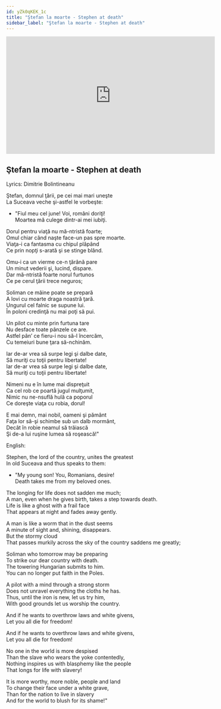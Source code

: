 ```yaml
---
id: yZk0qKEK_1c
title: "Ştefan la moarte - Stephen at death"
sidebar_label: "Ştefan la moarte - Stephen at death"
---
```


<div class="video-float-container">
  <iframe
    width="560"
    height="315"
    src="https://www.youtube.com/embed/yZk0qKEK_1c"
    title="YouTube video player"
    frameborder="0"
    allow="accelerometer; autoplay; clipboard-write; encrypted-media; gyroscope; picture-in-picture; web-share"
    referrerpolicy="strict-origin-when-cross-origin"
    allowfullscreen
  ></iframe>
</div>

## Ştefan la moarte - Stephen at death

Lyrics: Dimitrie Bolintineanu

Ştefan, domnul ţării, pe cei mai mari uneşte  
La Suceava veche şi-astfel le vorbeşte:  
- "Fiul meu cel june! Voi, români doriţi!  
Moartea mă culege dintr-ai mei iubiţi.

Dorul pentru viaţă nu mă-ntristă foarte;  
Omul chiar când naşte face-un pas spre moarte.  
Viaţa-i ca fantasma cu chipul plăpând  
Ce prin nopţi s-arată şi se stinge blând.

Omu-i ca un vierme ce-n ţărână pare  
Un minut vederii şi, lucind, dispare.  
Dar mă-ntristă foarte norul furtunos  
Ce pe cerul ţării trece neguros;

Soliman ce mâine poate se prepară  
A lovi cu moarte draga noastră ţară.  
Ungurul cel falnic se supune lui.  
În poloni credinţă nu mai poţi să pui.

Un pilot cu minte prin furtuna tare  
Nu desface toate pânzele ce are.  
Astfel pân’ ce fieru-i nou să-l încercăm,  
Cu temeiuri bune ţara să-nchinăm.

Iar de-ar vrea să surpe legi şi dalbe date,  
Să muriţi cu toţii pentru libertate!  
Iar de-ar vrea să surpe legi şi dalbe date,  
Să muriţi cu toţii pentru libertate!

Nimeni nu e în lume mai dispreţuit  
Ca cel rob ce poartă jugul mulţumit,  
Nimic nu ne-nsuflă hulă ca poporul  
Ce doreşte viaţa cu robia, dorul!

E mai demn, mai nobil, oameni şi pământ  
Faţa lor să-şi schimbe sub un dalb mormânt,  
Decât în robie neamul să trăiască  
Şi de-a lui ruşine lumea să roşească!"

English:

Stephen, the lord of the country, unites the greatest  
In old Suceava and thus speaks to them:  
- "My young son! You, Romanians, desire!  
Death takes me from my beloved ones.

The longing for life does not sadden me much;  
A man, even when he gives birth, takes a step towards death.  
Life is like a ghost with a frail face  
That appears at night and fades away gently.

A man is like a worm that in the dust seems  
A minute of sight and, shining, disappears.  
But the stormy cloud  
That passes murkily across the sky of the country saddens me greatly;

Soliman who tomorrow may be preparing  
To strike our dear country with death.  
The towering Hungarian submits to him.  
You can no longer put faith in the Poles.

A pilot with a mind through a strong storm  
Does not unravel everything the cloths he has.  
Thus, until the iron is new, let us try him,  
With good grounds let us worship the country.

And if he wants to overthrow laws and white givens,  
Let you all die for freedom!

And if he wants to overthrow laws and white givens,  
Let you all die for freedom!

No one in the world is more despised  
Than the slave who wears the yoke contentedly,  
Nothing inspires us with blasphemy like the people  
That longs for life with slavery!

It is more worthy, more noble, people and land  
To change their face under a white grave,  
Than for the nation to live in slavery  
And for the world to blush for its shame!"
